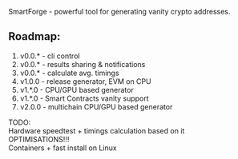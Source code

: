 SmartForge - powerful tool for generating vanity crypto addresses.

Roadmap:
---
1) v0.0.* - cli control
2) v0.0.* - results sharing & notifications
3) v0.0.* - calculate avg. timings
4) v1.0.0 - release generator, EVM on CPU
5) v1.*.0 - CPU/GPU based generator
6) v1.*.0 - Smart Contracts vanity support
7) v2.0.0 - multichain CPU/GPU based generator

TODO: \
Hardware speedtest + timings calculation based on it \
OPTIMISATIONS!!! \
Containers + fast install on Linux